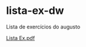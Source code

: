 # lista-ex-dw
Lista de exercícios do augusto 

[Lista Ex.pdf](https://github.com/isabellymm/lista-ex-dw/files/13181451/Lista.Ex.pdf)
